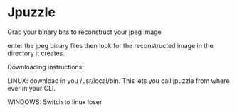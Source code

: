 # Jpuzzle
Grab your binary bits to reconstruct your jpeg image

enter the jpeg binary files then look for the reconstructed image in the directory it creates. 

Downloading instructions:

LINUX: download in you /usr/local/bin. 
This lets you call jpuzzle from where ever in your CLI. 

WINDOWS: Switch to linux loser
